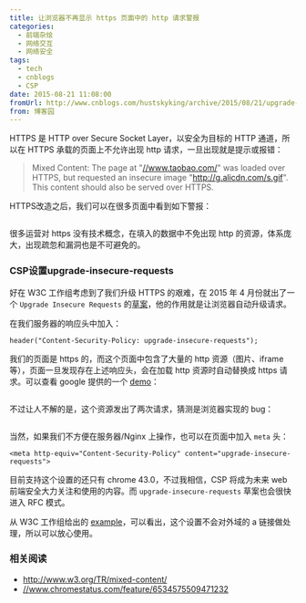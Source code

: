 ```yaml
---
title: 让浏览器不再显示 https 页面中的 http 请求警报
categories:
  - 前端杂烩
  - 网络交互
  - 网络安全
tags:
  - tech
  - cnblogs
  - CSP
date: 2015-08-21 11:08:00
fromUrl: http://www.cnblogs.com/hustskyking/archive/2015/08/21/upgrade-insecure-requests.html
from: 博客园
---
```



<p>HTTPS 是 HTTP over Secure Socket Layer，以安全为目标的 HTTP 通道，所以在 HTTPS 承载的页面上不允许出现 http 请求，一旦出现就是提示或报错：</p>
<blockquote>
<p>Mixed Content: The page at "<a href="//www.taobao.com/">//www.taobao.com/</a>" was loaded over HTTPS, but requested an insecure image "<a href="http://g.alicdn.com/s.gif">http://g.alicdn.com/s.gif</a>". This content should also be served over HTTPS.</p>
</blockquote>
<p>HTTPS改造之后，我们可以在很多页面中看到如下警报：</p>
<p><img src="https://images0.cnblogs.com/blog2015/387325/201508/211107536449320.png" alt=""></p>
<p>很多运营对 https 没有技术概念，在填入的数据中不免出现 http 的资源，体系庞大，出现疏忽和漏洞也是不可避免的。</p>
<h3 id="cspupgrade-insecure-requests"><a class="headeranchor-link" name="user-content-cspupgrade-insecure-requests" href="#cspupgrade-insecure-requests"></a>CSP设置upgrade-insecure-requests</h3>
<p>好在 W3C 工作组考虑到了我们升级 HTTPS 的艰难，在 2015 年 4 月份就出了一个 <code>Upgrade Insecure Requests</code> 的<a href="http://www.w3.org/TR/mixed-content/">草案</a>，他的作用就是让浏览器自动升级请求。</p>
<p>在我们服务器的响应头中加入：</p>

```
header("Content-Security-Policy: upgrade-insecure-requests");

```

<p>我们的页面是 https 的，而这个页面中包含了大量的 http 资源（图片、iframe等），页面一旦发现存在上述响应头，会在加载 http 资源时自动替换成 https 请求。可以查看 google 提供的一个 <a href="//googlechrome.github.io/samples/csp-upgrade-insecure-requests/index.html">demo</a>：</p>
<p><img src="https://images0.cnblogs.com/blog2015/387325/201508/211108018005511.png" alt=""></p>
<p>不过让人不解的是，这个资源发出了两次请求，猜测是浏览器实现的 bug：</p>
<p><img src="https://images0.cnblogs.com/blog2015/387325/201508/211108089252988.png" alt=""></p>
<p>当然，如果我们不方便在服务器/Nginx 上操作，也可以在页面中加入 <code>meta</code> 头：</p>

```
<meta http-equiv="Content-Security-Policy" content="upgrade-insecure-requests">

```

<p>目前支持这个设置的还只有 chrome 43.0，不过我相信，CSP 将成为未来 web 前端安全大力关注和使用的内容。而 <code>upgrade-insecure-requests</code> 草案也会很快进入 RFC 模式。</p>
<p>从 W3C 工作组给出的 <a href="http://www.w3.org/TR/upgrade-insecure-requests/#examples">example</a>，可以看出，这个设置不会对外域的 a 链接做处理，所以可以放心使用。</p>
<h3 id="_1"><a class="headeranchor-link" name="user-content-_1" href="#_1"></a>相关阅读</h3>
<ul>
<li><a href="http://www.w3.org/TR/mixed-content/">http://www.w3.org/TR/mixed-content/</a></li>
<li><a href="//www.chromestatus.com/feature/6534575509471232">//www.chromestatus.com/feature/6534575509471232</a></li>
</ul>

